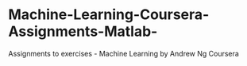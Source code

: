 # Machine-Learning-Coursera-Assignments-Matlab-
Assignments to exercises - Machine Learning by Andrew Ng Coursera
